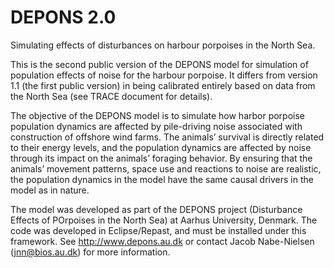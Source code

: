 # DEPONS 2.0
Simulating effects of disturbances on harbour porpoises in the North Sea.

This is the second public version of the DEPONS model for simulation of population effects of noise for the harbour porpoise. It differs from version 1.1 (the first public version) in being calibrated entirely based on data from the North Sea (see TRACE document for details).

The objective of the DEPONS model is to simulate how harbor porpoise population dynamics are affected by pile-driving noise associated with construction of offshore wind farms. The animals’ survival is directly related to their energy levels, and the population dynamics are affected by noise through its impact on the animals’ foraging behavior. By ensuring that the animals’ movement patterns, space use and reactions to noise are realistic, the population dynamics in the model have the same causal drivers in the model as in nature.

The model was developed as part of the DEPONS project (Disturbance Effects of POrpoises in the North Sea) at Aarhus University, Denmark. The code was developed in Eclipse/Repast, and must be installed under this framework. See http://www.depons.au.dk or contact Jacob Nabe-Nielsen (jnn@bios.au.dk) for more information.
